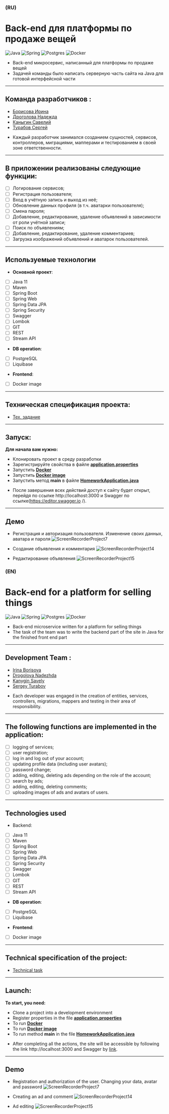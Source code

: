 ### (RU)
# Back-end для платформы по продаже вещей

![Java](https://img.shields.io/badge/java-%23ED8B00.svg?style=for-the-badge&logo=openjdk&logoColor=white) ![Spring](https://img.shields.io/badge/spring-%236DB33F.svg?style=for-the-badge&logo=spring&logoColor=white) ![Postgres](https://img.shields.io/badge/postgres-%23316192.svg?style=for-the-badge&logo=postgresql&logoColor=white) ![Docker](https://img.shields.io/badge/docker-%230db7ed.svg?style=for-the-badge&logo=docker&logoColor=white)
* Back-end микросервис, написанный для платформы по продаже вещей
* Задачей команды было написать серверную часть сайта на Java для готовой интерфейсной части

---
## Команда разработчиков :
- [Борисова Ирина](https://github.com/Qwaieare)
- [Дроголова Надежда](https://github.com/Drogolova)
- [Каныгин Савелий ](https://github.com/solrinen13)
- [Турабов Сергей](https://github.com/sergeyTrbv)
* Каждый разработчик занимался созданием сущностей, сервисов, контроллеров, миграциями, мапперами и тестированием в своей зоне ответственности.
---

## В приложении реализованы следующие функции:

- [ ]  Логирование сервисов;
- [ ]  Регистрация пользователя;
- [ ]  Вход в учётную запись и выход из неё;
- [ ]  Обновление данных профиля (в т.ч. аватарки пользователя);
- [ ]  Смена пароля;
- [ ]  Добавление, редактирование, удаление объявлений в зависимости от роли учётной записи;
- [ ]  Поиск по объявлениям;
- [ ]  Добавление, редактирование, удаление комментариев;
- [ ]  Загрузка изображений объявлений и аватарок пользователей.

 ------

## Используемые технологии

* **Основной проект**:
-[ ] Java 11
-[ ] Maven
-[ ] Spring Boot
-[ ] Spring Web
-[ ] Spring Data JPA
-[ ] Spring Security
-[ ] Swagger
-[ ] Lombok
-[ ] GIT
-[ ] REST
-[ ] Stream API
* **DB operation**:
-[ ] PostgreSQL
-[ ] Liquibase
* **Frontend**:
-[ ] Docker image

---
## Техническая спецификация проекта:
- [Тех. задание](https://skyengpublic.notion.site/64113e0a2641475c9ad9bea93144afff)
---

## Запуск:
**Для начала вам нужно:**
- Клонировать проект в среду разработки
- Зарегистрируйте свойства в файле **[application.properties](src/main/resources/application.properties)**
- Запустить **[Docker](https://www.docker.com )**
- Запустить **[Docker image](https://drive.google.com/file/d/1UZTpeTAQpC4ANkHEFAGK2yjTFzZhXLPz/view )**
- Запустить метод **main** в файле **[HomeworkApplication.java ](src/main/java/ru/skypro/homework/HomeworkApplication.java )**

* После завершения всех действий доступ к сайту будет открыт, перейдя по ссылке http://localhost:3000 и Swagger по ссылке(https://editor.swagger.io /).
---
## Демо
- Регистрация и авторизация пользователя. Изменение своих данных, аватара и пароля
  ![ScreenRecorderProject7](https://github.com/Caveri95/ClothesShop/assets/115732440/865a751f-2877-4ecb-ae2f-777fcb1d3495)

- Создание объявления и комментария
  ![ScreenRecorderProject14](https://github.com/Caveri95/ClothesShop/assets/115732440/6e70b1f3-c01d-4939-b93f-b4c43aba9db6)

- Редактирование объявления
  ![ScreenRecorderProject15](https://github.com/Caveri95/ClothesShop/assets/115732440/11a90886-6575-4fc0-bb97-0f52e3ab22ab)




### (EN)
# Back-end for a platform for selling things

![Java](https://img.shields.io/badge/java-%23ED8B00.svg?style=for-the-badge&logo=openjdk&logoColor=white) ![Spring](https://img.shields.io/badge/spring-%236DB33F.svg?style=for-the-badge&logo=spring&logoColor=white) ![Postgres](https://img.shields.io/badge/postgres-%23316192.svg?style=for-the-badge&logo=postgresql&logoColor=white) ![Docker](https://img.shields.io/badge/docker-%230db7ed.svg?style=for-the-badge&logo=docker&logoColor=white)

* Back-end microservice written for a platform for selling things
* The task of the team was to write the backend part of the site in Java for the finished front end part

---
## Development Team :
- [Irina Borisova](https://github.com/Qwaieare )
- [Drogolova Nadezhda](https://github.com/Drogolova )
- [Kanygin Savely](https://github.com/solrinen13 )
- [Sergey Turabov](https://github.com/sergeyTrbv )
* Each developer was engaged in the creation of entities, services, controllers, migrations, mappers and testing in their area of responsibility.
---

## The following functions are implemented in the application:

- [ ] logging of services;
- [ ] user registration;
- [ ] log in and log out of your account;
- [ ] updating profile data (including user avatars);
- [ ] password change;
- [ ] adding, editing, deleting ads depending on the role of the account;
- [ ] search by ads;
- [ ] adding, editing, deleting comments;
- [ ] uploading images of ads and avatars of users.

------
## Technologies used

* Backend:
-[ ] Java 11
-[ ] Maven
-[ ] Spring Boot
-[ ] Spring Web
-[ ] Spring Data JPA
-[ ] Spring Security
-[ ] Swagger
-[ ] Lombok
-[ ] GIT
-[ ] REST
-[ ] Stream API
* **DB operation**:
-[ ] PostgreSQL
-[ ] Liquibase
* **Frontend**:
-[ ] Docker image

---
## Technical specification of the project:
- [Technical task](https://skyengpublic.notion.site/64113e0a2641475c9ad9bea93144afff)
---
## Launch:
**To start, you need:**
- Clone a project into a development environment
- Register properties in the file **[application.properties](src/main/resources/application.properties)**
- To run **[Docker](https://www.docker.com)**
- To run **[Docker image](https://drive.google.com/file/d/1UZTpeTAQpC4ANkHEFAGK2yjTFzZhXLPz/view)**
- To run method **main** in the file **[HomeworkApplication.java](src/main/java/ru/skypro/homework/HomeworkApplication.java)**

* After completing all the actions, the site will be accessible by following the link http://localhost:3000 and Swagger by [link](https://editor.swagger.io/).
---


## Demo
- Registration and authorization of the user. Changing your data, avatar and password
  ![ScreenRecorderProject7](https://github.com/Caveri95/ClothesShop/assets/115732440/865a751f-2877-4ecb-ae2f-777fcb1d3495)

- Creating an ad and comment
  ![ScreenRecorderProject14](https://github.com/Caveri95/ClothesShop/assets/115732440/6e70b1f3-c01d-4939-b93f-b4c43aba9db6)

- Ad editing
  ![ScreenRecorderProject15](https://github.com/Caveri95/ClothesShop/assets/115732440/11a90886-6575-4fc0-bb97-0f52e3ab22ab)

